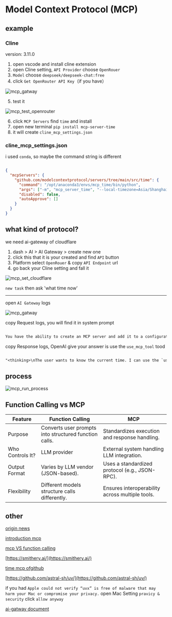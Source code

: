 # Model Context Protocol (MCP)

## example

### Cline

version: 3.11.0

1. open vscode and install cline extension
2. open Cline setting, `API Provider` choose `OpenRouer`
3. `Model` choose `deepseek/deepseek-chat:free`
4. click `Get OpenRouter API Key`（if you have）

![mcp_gatway](https://img.wangdongdong9264.xyz/mcp_gatway.png)

5. test it

![mcp_test_openrouter](https://img.wangdongdong9264.xyz/mcp_test_openrouter.png)

6. click `MCP Servers` find `time` and install
7. open new terminal `pip install mcp-server-time`
8. it will create `cline_mcp_settings.json`

### cline_mcp_settings.json

i used `conda`, so maybe the command string is different

```json

{
  "mcpServers": {
    "github.com/modelcontextprotocol/servers/tree/main/src/time": {
      "command": "/opt/anaconda3/envs/mcp_time/bin/python",
      "args": ["-m", "mcp_server_time", "--local-timezone=Asia/Shanghai"],
      "disabled": false,
      "autoApprove": []
    }
  }
}

```

## what kind of protocol?

we need ai-gateway of cloudflare

1. dash > AI > AI Gateway > create new one
2. click this that it is your created and find `API` button
3. Platform select `OpenRouer` & copy `API Endpoint` url
4. go back your Cline setting and fall it

![mcp_set_cloudflare](https://img.wangdongdong9264.xyz/mcp_set_cloudflare.png)

`new task` then ask 'what time now'

---

open `AI Gateway` logs

![mcp_gatway](https://img.wangdongdong9264.xyz/mcp_gatway.png)

copy Request logs, you will find it in system prompt

```txt

You have the ability to create an MCP server and add it to a configuration file that will then expose the tools and resources for you to use with `use_mcp_tool` and `access_mcp_resource`). The documentation provides detailed information about the MCP server creation process, including setup instructions, best practices, and examples.

```

copy Response logs, OpenAI give your answer is use the `use_mcp_tool` tood

```txt

"<thinking>\nThe user wants to know the current time. I can use the `use_mcp_tool` tool to get the current time in the Asia/Shanghai timezone.\n</thinking>\n\n<use_mcp_tool>\n<server_name>github.com/modelcontextprotocol/servers/tree/main/src/time</server_name>\n<tool_name>get_current_time</tool_name>\n<arguments>\n{\n  \"timezone\": \"Asia/Shanghai\"\n}\n</arguments>\n</use_mcp_tool>"

```

## process

![mcp_run_process](https://img.wangdongdong9264.xyz/mcp_run_process.png)

## Function Calling vs MCP

| Feature      | Function Calling | MCP |
| ----------- | ----------- | ----------- |
|  Purpose  |   Converts user prompts into structured function calls.   |  Standardizes execution and response handling.  |
|   Who Controls It?    |   LLM provider    |  External system handling LLM integration.  |
|   Output Format    |   Varies by LLM vendor (JSON-based).    |  Uses a standardized protocol (e.g., JSON-RPC).  |
|   Flexibility    |   Different models structure calls differently.    |  Ensures interoperability across multiple tools.  |

## other

[origin news](https://www.anthropic.com/news/model-context-protocol)

[introduction mcp](https://modelcontextprotocol.io/introduction)

[mcp VS function calling](https://dev.to/fotiecodes/function-calling-vs-model-context-protocol-mcp-what-you-need-to-know-4nbo)

[https://smithery.ai/](https://smithery.ai/)

[time mcp ofgithub](https://github.com/modelcontextprotocol/servers/tree/main/src/time)

[https://github.com/astral-sh/uv/](https://github.com/astral-sh/uv/)

if you had `Apple could not verify “uvx” is free of malware that may harm your Mac or compromise your privacy.` open Mac Setting `pravicy & security`  click `allow anyway`

[ai-gatway document](https://developers.cloudflare.com/ai-gateway/)
